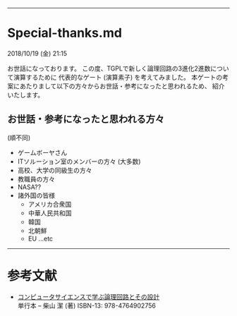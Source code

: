 ______________________________________________________________________________
# Special-thanks.md
2018/10/19 (金) 21:15

 お世話になっております。
 この度、TGPLで新しく論理回路の3進化2進数について演算するために
代表的なゲート (演算素子) を考えてみました。
 本ゲートの考案にあたりまして以下の方々からお世話・参考になったと思われるため、
紹介いたします。

## お世話・参考になったと思われる方々

(順不同)
- ゲームボーヤさん
- ITソルーション室のメンバーの方々 (大多数)
- 高校、大学の同級生の方々
- 教職員の方々
- NASA??
- 諸外国の皆様
    * アメリカ合衆国
    * 中華人民共和国
    * 韓国
    * 北朝鮮
    * EU
    ...etc

______________________________________________________________________________
# 参考文献

* [コンピュータサイエンスで学ぶ論理回路とその設計](https://www.amazon.co.jp/%E3%82%B3%E3%83%B3%E3%83%94%E3%83%A5%E3%83%BC%E3%82%BF%E3%82%B5%E3%82%A4%E3%82%A8%E3%83%B3%E3%82%B9%E3%81%A7%E5%AD%A6%E3%81%B6%E8%AB%96%E7%90%86%E5%9B%9E%E8%B7%AF%E3%81%A8%E3%81%9D%E3%81%AE%E8%A8%AD%E8%A8%88-%E6%9F%B4%E5%B1%B1-%E6%BD%94/dp/4764902753)  
単行本 – 柴山 潔  (著)
  ISBN-13: 978-4764902756
